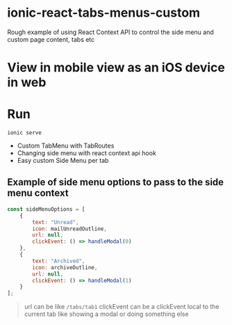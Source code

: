 # ionic-react-tabs-menus-custom
Rough example of using React Context API to control the side menu and custom page content, tabs etc

# **View in mobile view as an iOS device in web**

# Run
`ionic serve`

- Custom TabMenu with TabRoutes
- Changing side menu with react context api hook
- Easy custom Side Menu per tab

## Example of side menu options to pass to the side menu context
```js
const sideMenuOptions = [
	{
		text: "Unread",
		icon: mailUnreadOutline,
		url: null,
		clickEvent: () => handleModal(0)
	},
	{
		text: "Archived",
		icon: archiveOutline,
		url: null,
		clickEvent: () => handleModal(1)
	}
];
```
  > url can be like `/tabs/tab1`
  > clickEvent can be a clickEvent local to the current tab like showing a modal or doing something else
